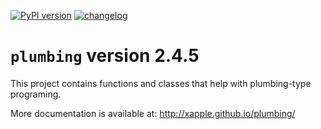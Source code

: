 [![PyPI version](https://badge.fury.io/py/plumbing.svg)](https://badge.fury.io/py/plumbing)
[![changelog](http://allmychanges.com/p/python/plumbing/badge/)](http://allmychanges.com/p/python/plumbing/?utm_source=badge)

# `plumbing` version 2.4.5

This project contains functions and classes that help with plumbing-type programing.

More documentation is available at:
http://xapple.github.io/plumbing/